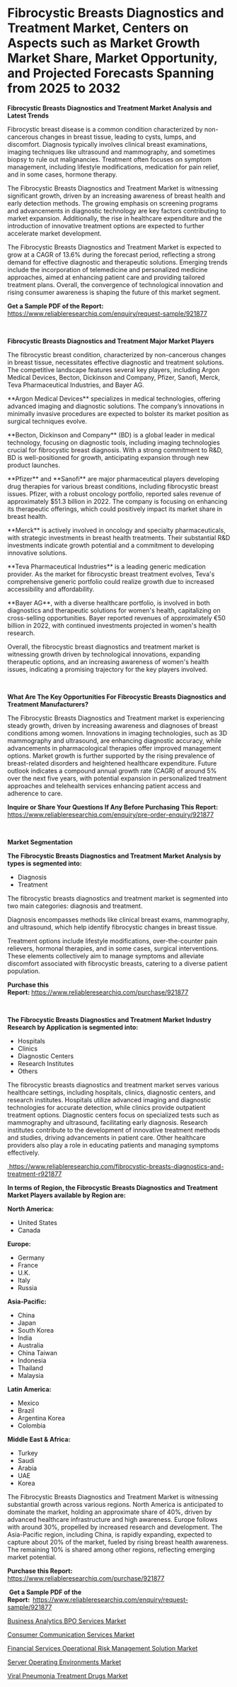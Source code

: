 <p><h1>Fibrocystic Breasts Diagnostics and Treatment Market, Centers on Aspects such as Market Growth Market Share, Market Opportunity, and Projected Forecasts Spanning from 2025 to 2032</h1></p><p><strong>Fibrocystic Breasts Diagnostics and Treatment Market Analysis and Latest Trends</strong></p>
<p><p>Fibrocystic breast disease is a common condition characterized by non-cancerous changes in breast tissue, leading to cysts, lumps, and discomfort. Diagnosis typically involves clinical breast examinations, imaging techniques like ultrasound and mammography, and sometimes biopsy to rule out malignancies. Treatment often focuses on symptom management, including lifestyle modifications, medication for pain relief, and in some cases, hormone therapy.</p><p>The Fibrocystic Breasts Diagnostics and Treatment Market is witnessing significant growth, driven by an increasing awareness of breast health and early detection methods. The growing emphasis on screening programs and advancements in diagnostic technology are key factors contributing to market expansion. Additionally, the rise in healthcare expenditure and the introduction of innovative treatment options are expected to further accelerate market development.</p><p>The Fibrocystic Breasts Diagnostics and Treatment Market is expected to grow at a CAGR of 13.6% during the forecast period, reflecting a strong demand for effective diagnostic and therapeutic solutions. Emerging trends include the incorporation of telemedicine and personalized medicine approaches, aimed at enhancing patient care and providing tailored treatment plans. Overall, the convergence of technological innovation and rising consumer awareness is shaping the future of this market segment.</p></p>
<p><strong>Get a Sample PDF of the Report:&nbsp;</strong> <a href="https://www.reliableresearchiq.com/enquiry/request-sample/921877?utm_campaign=1159&utm_medium=2&utm_source=Github&utm_content=ia&utm_term=07032025&utm_id=fibrocystic-breasts-diagnostics-and-treatment">https://www.reliableresearchiq.com/enquiry/request-sample/921877</a></p>
<p>&nbsp;</p>
<p><strong>Fibrocystic Breasts Diagnostics and Treatment Major Market Players</strong></p>
<p><p>The fibrocystic breast condition, characterized by non-cancerous changes in breast tissue, necessitates effective diagnostic and treatment solutions. The competitive landscape features several key players, including Argon Medical Devices, Becton, Dickinson and Company, Pfizer, Sanofi, Merck, Teva Pharmaceutical Industries, and Bayer AG. </p><p>**Argon Medical Devices** specializes in medical technologies, offering advanced imaging and diagnostic solutions. The company’s innovations in minimally invasive procedures are expected to bolster its market position as surgical techniques evolve. </p><p>**Becton, Dickinson and Company** (BD) is a global leader in medical technology, focusing on diagnostic tools, including imaging technologies crucial for fibrocystic breast diagnosis. With a strong commitment to R&D, BD is well-positioned for growth, anticipating expansion through new product launches.</p><p>**Pfizer** and **Sanofi** are major pharmaceutical players developing drug therapies for various breast conditions, including fibrocystic breast issues. Pfizer, with a robust oncology portfolio, reported sales revenue of approximately $51.3 billion in 2022. The company is focusing on enhancing its therapeutic offerings, which could positively impact its market share in breast health.</p><p>**Merck** is actively involved in oncology and specialty pharmaceuticals, with strategic investments in breast health treatments. Their substantial R&D investments indicate growth potential and a commitment to developing innovative solutions.</p><p>**Teva Pharmaceutical Industries** is a leading generic medication provider. As the market for fibrocystic breast treatment evolves, Teva's comprehensive generic portfolio could realize growth due to increased accessibility and affordability.</p><p>**Bayer AG**, with a diverse healthcare portfolio, is involved in both diagnostics and therapeutic solutions for women's health, capitalizing on cross-selling opportunities. Bayer reported revenues of approximately €50 billion in 2022, with continued investments projected in women's health research.</p><p>Overall, the fibrocystic breast diagnostics and treatment market is witnessing growth driven by technological innovations, expanding therapeutic options, and an increasing awareness of women's health issues, indicating a promising trajectory for the key players involved.</p></p>
<p>&nbsp;</p>
<p><strong>What Are The Key Opportunities For Fibrocystic Breasts Diagnostics and Treatment Manufacturers?</strong></p>
<p><p>The Fibrocystic Breasts Diagnostics and Treatment market is experiencing steady growth, driven by increasing awareness and diagnoses of breast conditions among women. Innovations in imaging technologies, such as 3D mammography and ultrasound, are enhancing diagnostic accuracy, while advancements in pharmacological therapies offer improved management options. Market growth is further supported by the rising prevalence of breast-related disorders and heightened healthcare expenditure. Future outlook indicates a compound annual growth rate (CAGR) of around 5% over the next five years, with potential expansion in personalized treatment approaches and telehealth services enhancing patient access and adherence to care.</p></p>
<p><strong>Inquire or Share Your Questions If Any Before Purchasing This Report:</strong> <a href="https://www.reliableresearchiq.com/enquiry/pre-order-enquiry/921877?utm_campaign=1159&utm_medium=2&utm_source=Github&utm_content=ia&utm_term=07032025&utm_id=fibrocystic-breasts-diagnostics-and-treatment">https://www.reliableresearchiq.com/enquiry/pre-order-enquiry/921877</a></p>
<p>&nbsp;</p>
<p><strong>Market Segmentation</strong></p>
<p><strong>The Fibrocystic Breasts Diagnostics and Treatment Market Analysis by types is segmented into:</strong></p>
<p><ul><li>Diagnosis</li><li>Treatment</li></ul></p>
<p><p>The fibrocystic breasts diagnostics and treatment market is segmented into two main categories: diagnosis and treatment. </p><p>Diagnosis encompasses methods like clinical breast exams, mammography, and ultrasound, which help identify fibrocystic changes in breast tissue. </p><p>Treatment options include lifestyle modifications, over-the-counter pain relievers, hormonal therapies, and in some cases, surgical interventions. These elements collectively aim to manage symptoms and alleviate discomfort associated with fibrocystic breasts, catering to a diverse patient population.</p></p>
<p><strong>Purchase this Report:&nbsp;</strong><a href="https://www.reliableresearchiq.com/purchase/921877?utm_campaign=1159&utm_medium=2&utm_source=Github&utm_content=ia&utm_term=07032025&utm_id=fibrocystic-breasts-diagnostics-and-treatment">https://www.reliableresearchiq.com/purchase/921877</a></p>
<p>&nbsp;</p>
<p><strong>The Fibrocystic Breasts Diagnostics and Treatment Market Industry Research by Application is segmented into:</strong></p>
<p><ul><li>Hospitals</li><li>Clinics</li><li>Diagnostic Centers</li><li>Research Institutes</li><li>Others</li></ul></p>
<p><p>The fibrocystic breasts diagnostics and treatment market serves various healthcare settings, including hospitals, clinics, diagnostic centers, and research institutes. Hospitals utilize advanced imaging and diagnostic technologies for accurate detection, while clinics provide outpatient treatment options. Diagnostic centers focus on specialized tests such as mammography and ultrasound, facilitating early diagnosis. Research institutes contribute to the development of innovative treatment methods and studies, driving advancements in patient care. Other healthcare providers also play a role in educating patients and managing symptoms effectively.</p></p>
<p><a href="https://www.reliableresearchiq.com/fibrocystic-breasts-diagnostics-and-treatment-r921877?utm_campaign=1159&utm_medium=2&utm_source=Github&utm_content=ia&utm_term=07032025&utm_id=fibrocystic-breasts-diagnostics-and-treatment">&nbsp;https://www.reliableresearchiq.com/fibrocystic-breasts-diagnostics-and-treatment-r921877</a></p>
<p><strong>In terms of Region, the Fibrocystic Breasts Diagnostics and Treatment Market Players available by Region are:</strong></p>
<p>
    <p> <strong> North America: </strong>
        <ul>
            <li>United States</li>
            <li>Canada</li>
        </ul>
        </p> 
    <p> <strong> Europe: </strong>
        <ul>
            <li>Germany</li>
            <li>France</li>
            <li>U.K.</li>
            <li>Italy</li>
            <li>Russia</li>
        </ul>
        </p> 
    <p> <strong> Asia-Pacific: </strong>
        <ul>
            <li>China</li>
            <li>Japan</li>
            <li>South Korea</li>
            <li>India</li>
            <li>Australia</li>
            <li>China Taiwan</li>
            <li>Indonesia</li>
            <li>Thailand</li>
            <li>Malaysia</li>
        </ul>
        </p> 
    <p> <strong> Latin America: </strong>
        <ul>
            <li>Mexico</li>
            <li>Brazil</li>
            <li>Argentina Korea</li>
            <li>Colombia</li>
        </ul>
        </p> 
    <p> <strong> Middle East & Africa: </strong>
        <ul>
            <li>Turkey</li>
            <li>Saudi</li>
            <li>Arabia</li>
            <li>UAE</li>
            <li>Korea</li>
        </ul>
    </p>
    </p>
<p><p>The Fibrocystic Breasts Diagnostics and Treatment Market is witnessing substantial growth across various regions. North America is anticipated to dominate the market, holding an approximate share of 40%, driven by advanced healthcare infrastructure and high awareness. Europe follows with around 30%, propelled by increased research and development. The Asia-Pacific region, including China, is rapidly expanding, expected to capture about 20% of the market, fueled by rising breast health awareness. The remaining 10% is shared among other regions, reflecting emerging market potential.</p></p>
<p><strong>Purchase this Report: </strong><a href="https://www.reliableresearchiq.com/purchase/921877?utm_campaign=1159&utm_medium=2&utm_source=Github&utm_content=ia&utm_term=07032025&utm_id=fibrocystic-breasts-diagnostics-and-treatment">https://www.reliableresearchiq.com/purchase/921877</a></p>
<p>&nbsp;<strong>Get a Sample PDF of the Report:&nbsp;&nbsp;</strong><a href="https://www.reliableresearchiq.com/enquiry/request-sample/921877?utm_campaign=1159&utm_medium=2&utm_source=Github&utm_content=ia&utm_term=07032025&utm_id=fibrocystic-breasts-diagnostics-and-treatment">https://www.reliableresearchiq.com/enquiry/request-sample/921877</a></p>
<p><strong></strong></p>
<p><p><a href="https://github.com/rwanjamiul/Market-Research-Report-List-1/blob/main/business-analytics-bpo-services-market.md?utm_campaign=1159&utm_medium=2&utm_source=Github&utm_content=ia&utm_term=07032025&utm_id=fibrocystic-breasts-diagnostics-and-treatment">Business Analytics BPO Services Market</a></p><p><a href="https://github.com/safatabhee/Market-Research-Report-List-1/blob/main/consumer-communication-services-market.md?utm_campaign=1159&utm_medium=2&utm_source=Github&utm_content=ia&utm_term=07032025&utm_id=fibrocystic-breasts-diagnostics-and-treatment">Consumer Communication Services Market</a></p><p><a href="https://github.com/tamerlgwilt/Market-Research-Report-List-1/blob/main/financial-services-operational-risk-management-solution-market.md?utm_campaign=1159&utm_medium=2&utm_source=Github&utm_content=ia&utm_term=07032025&utm_id=fibrocystic-breasts-diagnostics-and-treatment">Financial Services Operational Risk Management Solution Market</a></p><p><a href="https://github.com/sivyerloucks/Market-Research-Report-List-1/blob/main/server-operating-environments-market.md?utm_campaign=1159&utm_medium=2&utm_source=Github&utm_content=ia&utm_term=07032025&utm_id=fibrocystic-breasts-diagnostics-and-treatment">Server Operating Environments Market</a></p><p><a href="https://github.com/gorbaicodaro/Market-Research-Report-List-1/blob/main/viral-pneumonia-treatment-drugs-market.md?utm_campaign=1159&utm_medium=2&utm_source=Github&utm_content=ia&utm_term=07032025&utm_id=fibrocystic-breasts-diagnostics-and-treatment">Viral Pneumonia Treatment Drugs Market</a></p></p>